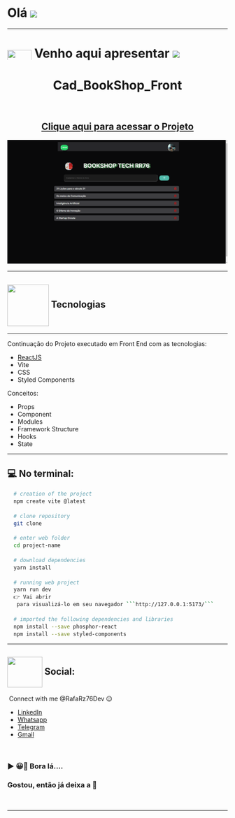 # Olá <img src="https://media.giphy.com/media/l1J9sBOqBIvnafnUc/giphy.gif" align="center" width="85">

---

# <img src="https://media.giphy.com/media/XwcRflO9HD0Sk6RaRM/giphy.gif" align="center" height="25" width="55"> Venho aqui apresentar <img src="https://media.giphy.com/media/LmqitTYGsNMiWu3VWO/giphy.gif" align="center" width="65">

# <div align="center"> Cad_BookShop_Front

<br>

## <div align="center">[Clique aqui para acessar o Projeto](https://rafaraz76dev-stackxcadastro-react.netlify.app/)

<div align="center">
<img width="1212" alt="Screen Shot 2022-07-21 at 22 39 08" src="Cad_BookShop_Front.png">
 </div>

---

## <img src="https://media.giphy.com/media/eBqEQyWGdgSNgRVLCV/giphy.gif" align="center" height="95" width="95"> Tecnologias

---

Continuação do Projeto executado em Front End com as tecnologias:

- [ReactJS](https://reactjs.org/)
- Vite
- CSS
- Styled Components

Conceitos:

- Props
- Component
- Modules
- Framework Structure
- Hooks
- State

---

## :computer: No terminal:

````bash
  # creation of the project
  npm create vite @latest

  # clone repository
  git clone

  # enter web folder
  cd project-name

  # download dependencies
  yarn install

  # running web project
  yarn run dev
  👉 Vai abrir
   para visualizá-lo em seu navegador ```http://127.0.0.1:5173/```

  # imported the following dependencies and libraries
  npm install --save phosphor-react
  npm install --save styled-components
````

---

## <img src="https://media.giphy.com/media/hWhzyAxIu6rVS5AKbP/giphy.gif" align="center"  height="70" width="80"> Social:

&nbsp;Connect with me @RafaRz76Dev :wink:
<br />

- [LinkedIn](https://www.linkedin.com/in/rafael-raizer/)
- [Whatsapp](https://api.whatsapp.com/send/?phone=47999327137)
- [Telegram](https://t.me/RafaRaizer76)
- [Gmail](mailto:rafaelraizer76@gmail.com)

<br />

### ▶ 😀👀 Bora lá....

### Gostou, então já deixa a 🌟

<br />

---

[react]: https://pt-br.reactjs.org/docs/getting-started.html
[hooks/states]: https://reactjs.org/docs/hooks-state.html
[props]: https://pt-br.reactjs.org/docs/components-and-props.html
